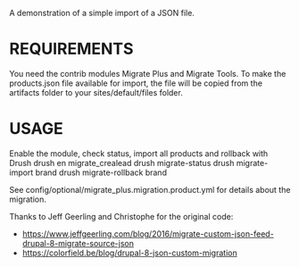 A demonstration of a simple import of a JSON file.

REQUIREMENTS
============
You need the contrib modules Migrate Plus and Migrate Tools.
To make the products.json file available for import, the file will be copied
from the artifacts folder to your sites/default/files folder.

USAGE
=====
Enable the module, check status, import all products and rollback with Drush
drush en migrate_crealead
drush migrate-status
drush migrate-import brand
drush migrate-rollback brand

See config/optional/migrate_plus.migration.product.yml for details about the
migration.

Thanks to Jeff Geerling and Christophe for the original code:
- https://www.jeffgeerling.com/blog/2016/migrate-custom-json-feed-drupal-8-migrate-source-json
- https://colorfield.be/blog/drupal-8-json-custom-migration

